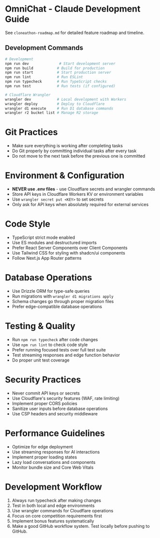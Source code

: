 # OmniChat - Claude Development Guide

See `cloneathon-roadmap.md` for detailed feature roadmap and timeline.

## Development Commands

```bash
# Development
npm run dev              # Start development server
npm run build           # Build for production
npm run start           # Start production server
npm run lint            # Run ESLint
npm run typecheck       # Run TypeScript checks
npm run test            # Run tests (if configured)

# Cloudflare Wrangler
wrangler dev            # Local development with Workers
wrangler deploy         # Deploy to Cloudflare
wrangler d1 execute     # Run D1 database commands
wrangler r2 bucket list # Manage R2 storage
```

# Git Practices

- Make sure everything is working after completing tasks
- Do Git properly by committing individual tasks after every task
- Do not move to the next task before the previous one is committed

# Environment & Configuration

- **NEVER use .env files** - use Cloudflare secrets and wrangler commands
- Store API keys in Cloudflare Workers KV or environment variables
- Use `wrangler secret put <KEY>` to set secrets
- Only ask for API keys when absolutely required for external services

# Code Style

- TypeScript strict mode enabled
- Use ES modules and destructured imports
- Prefer React Server Components over Client Components
- Use Tailwind CSS for styling with shadcn/ui components
- Follow Next.js App Router patterns

# Database Operations

- Use Drizzle ORM for type-safe queries
- Run migrations with `wrangler d1 migrations apply`
- Schema changes go through proper migration files
- Prefer edge-compatible database operations

# Testing & Quality

- Run `npm run typecheck` after code changes
- Use `npm run lint` to check code style
- Prefer running focused tests over full test suite
- Test streaming responses and edge function behavior
- Do proper unit test coverage

# Security Practices

- Never commit API keys or secrets
- Use Cloudflare's security features (WAF, rate limiting)
- Implement proper CORS policies
- Sanitize user inputs before database operations
- Use CSP headers and security middleware

# Performance Guidelines

- Optimize for edge deployment
- Use streaming responses for AI interactions
- Implement proper loading states
- Lazy load conversations and components
- Monitor bundle size and Core Web Vitals

# Development Workflow

1. Always run typecheck after making changes
2. Test in both local and edge environments
3. Use wrangler commands for Cloudflare operations
4. Focus on core competition requirements first
5. Implement bonus features systematically
6. Make a good GitHub workflow system. Test locally before pushing to GitHub.
